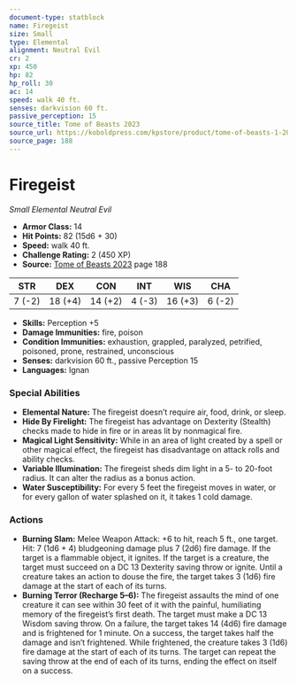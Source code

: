 ```yaml
---
document-type: statblock
name: Firegeist
size: Small
type: Elemental
alignment: Neutral Evil
cr: 2
xp: 450
hp: 82
hp_roll: 30
ac: 14
speed: walk 40 ft.
senses: darkvision 60 ft. 
passive_perception: 15
source_title: Tome of Beasts 2023
source_url: https://koboldpress.com/kpstore/product/tome-of-beasts-1-2023-edition/
source_page: 188
---
```


# Firegeist

*Small* *Elemental* *Neutral Evil*

- **Armor Class:** 14
- **Hit Points:** 82 (15d6 + 30)
- **Speed:** walk 40 ft.
- **Challenge Rating:** 2 (450 XP)
- **Source:** [Tome of Beasts 2023](https://koboldpress.com/kpstore/product/tome-of-beasts-1-2023-edition/) page 188

| STR | DEX | CON | INT | WIS | CHA |
| --- | --- | --- | --- | --- | --- |
| 7 (-2) | 18 (+4) | 14 (+2) | 4 (-3) | 16 (+3) | 6 (-2) |

- **Skills:** Perception +5
- **Damage Immunities:** fire, poison
- **Condition Immunities:** exhaustion, grappled, paralyzed, petrified, poisoned, prone, restrained, unconscious
- **Senses:** darkvision 60 ft., passive Perception 15
- **Languages:** Ignan

### Special Abilities

- **Elemental Nature:** The firegeist doesn’t require air, food, drink, or sleep.
- **Hide By Firelight:** The firegeist has advantage on Dexterity (Stealth) checks made to hide in fire or in areas lit by nonmagical fire.
- **Magical Light Sensitivity:** While in an area of light created by a spell or other magical effect, the firegeist has disadvantage on attack rolls and ability checks.
- **Variable Illumination:** The firegeist sheds dim light in a 5- to 20-foot radius. It can alter the radius as a bonus action.
- **Water Susceptibility:** For every 5 feet the firegeist moves in water, or for every gallon of water splashed on it, it takes 1 cold damage.

### Actions

- **Burning Slam:** Melee Weapon Attack: +6 to hit, reach 5 ft., one target. Hit: 7 (1d6 + 4) bludgeoning damage plus 7 (2d6) fire damage. If the target is a flammable object, it ignites. If the target is a creature, the target must succeed on a DC 13 Dexterity saving throw or ignite. Until a creature takes an action to douse the fire, the target takes 3 (1d6) fire damage at the start of each of its turns.
- **Burning Terror (Recharge 5–6):** The firegeist assaults the mind of one creature it can see within 30 feet of it with the painful, humiliating memory of the firegeist’s first death. The target must make a DC 13 Wisdom saving throw. On a failure, the target takes 14 (4d6) fire damage and is frightened for 1 minute. On a success, the target takes half the damage and isn’t frightened. While frightened, the creature takes 3 (1d6) fire damage at the start of each of its turns. The target can repeat the saving throw at the end of each of its turns, ending the effect on itself on a success.
